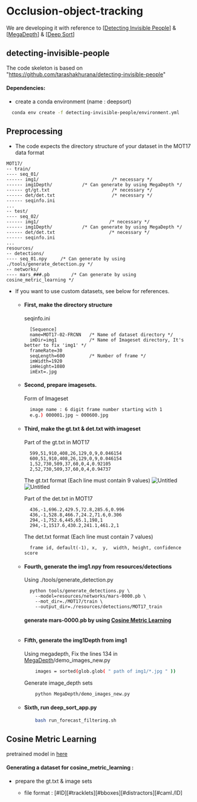 # Occlusion-object-tracking
We are developing it with reference to [[Detecting Invisible People](https://github.com/tarashakhurana/detecting-invisible-people)] & [[MegaDepth](https://github.com/zhengqili/MegaDepth)] & [[Deep Sort](https://github.com/nwojke/deep_sort)]

## detecting-invisible-people
The code skeleton is based on "https://github.com/tarashakhurana/detecting-invisible-people"

#### Dependencies:
* create a conda environment (name : deepsort)
```bash
  conda env create -f detecting-invisible-people/environment.yml
```

## Preprocessing
* The code expects the directory structure of your dataset in the MOT17 data format

```
MOT17/
-- train/
---- seq_01/
------ img1/                           /* necessary */
------ img1Depth/           /* Can generate by using MegaDepth */
------ gt/gt.txt                       /* necessary */
------ det/det.txt                     /* necessary */
------ seqinfo.ini
...
-- test/
---- seq_02/  
------ img1/                          /* necessary */
------ img1Depth/           /* Can generate by using MegaDepth */
------ det/det.txt                    /* necessary */
------ seqinfo.ini
...
resources/
-- detections/
---- seq_01.npy     /* Can generate by using ./tools/generate_detection.py */
-- networks/
---- mars_###.pb        /* Can generate by using cosine_metric_learning */
```

* If you want to use custom datasets, see below for references.

  * #### First, make the directory structure
  
    seqinfo.ini
    ```
      [Sequence]
      name=MOT17-02-FRCNN   /* Name of dataset directory */
      imDir=img1            /* Name of Imageset directory, It's better to fix 'img1' */
      frameRate=30
      seqLength=600         /* Number of frame */
      imWidth=1920
      imHeight=1080
      imExt=.jpg
    ```
    
  * #### Second, prepare imagesets.

    Form of Imageset
    ```bash
      image name : 6 digit frame number starting with 1
      e.g.) 000001.jpg ~ 000600.jpg
    ```
  * #### Third, make the gt.txt & det.txt with imageset

    Part of the gt.txt in MOT17
    ```
      599,51,910,408,26,129,0,9,0.046154
      600,51,910,408,26,129,0,9,0.046154
      1,52,730,509,37,60,0,4,0.92105
      2,52,730,509,37,60,0,4,0.94737
    ```
    The gt.txt format (Each line must contain 9 values)
    ![Untitled](https://user-images.githubusercontent.com/32154881/160889755-3b3655e7-da6f-4037-8975-6023794af0a4.png)
    ![Untitled](https://user-images.githubusercontent.com/32154881/160890340-2dbb26db-c797-4609-8109-939a7186b412.png)
    
    Part of the det.txt in MOT17
    ```
      436,-1,696.2,429.5,72.8,285.6,0.996
      436,-1,528.8,466.7,24.2,71.6,0.306
      294,-1,752.6,445,65.1,198,1
      294,-1,1517.6,430.2,241.1,461.2,1
    ```
    
    The det.txt format (Each line must contain 7 values)
    ```
      frame id, default(-1), x,  y,  width, height, confidence score
    ```
  * #### Fourth, generate the img1.npy from resources/detections
    Using ./tools/generate_detection.py
    ```
      python tools/generate_detections.py \
        --model=resources/networks/mars-0000.pb \
        --mot_dir=./MOT17/train \
        --output_dir=./resources/detections/MOT17_train
    ```
    #### generate mars-0000.pb by using [Cosine Metric Learning](#cosine-metric-learning) <br><br>
    
  * #### Fifth, generate the img1Depth from img1
  
    Using megadepth,
    Fix the lines 134 in [MegaDepth](https://github.com/zhengqili/MegaDepth)/demo_images_new.py
    ```bash
        images = sorted(glob.glob( " path of img1/*.jpg " ))
    ```
    
    Generate image_depth sets
    ```bash
        python MegaDepth/demo_images_new.py
    ```
  * #### Sixth, run deep_sort_app.py
    ```bash
        bash run_forecast_filtering.sh
    ```

## Cosine Metric Learning    

pretrained model in [here](https://drive.google.com/drive/folders/13HtkxD6ggcrGJLWaUcqgXl2UO6-p4PK0)

#### Generating a dataset for cosine_metric_learning :
* prepare the gt.txt & image sets

  * file format : [#ID][#tracklets][#bboxes][#distractors][#caml./ID]


